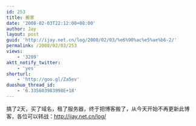 ```yaml
---
id: 253
title: 搬家
date: '2008-02-03T22:12:00+08:00'
author: Jay
layout: post
guid: 'http://ijay.net.cn/log/2008/02/03/%e6%90%ac%e5%ae%b6-2/'
permalink: /2008/02/03/253
views:
    - '3289'
aktt_notify_twitter:
    - 'yes'
shorturl:
    - 'http://goo.gl/Za5ev'
duoshuo_thread_id:
    - '6.335603983998E+18'
---
```


搞了2天，买了域名，租了服务器，终于把博客搬了，从今天开始不再更新此博客，各位可以转战：<a href="http://www.jayxu.com" title="http://ijay.net.cn/log/">http://ijay.net.cn/log/</a>
